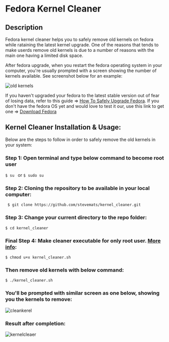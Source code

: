 # Fedora Kernel Cleaner

## Description

Fedora kernel cleaner helps you to safely remove old kernels on fedora while rataining the latest kernel upgrade. One of the reasons that tends to make userds remove old kernels is due to a number of reasons with the main one having a limited disk space.

After fedora upgrade, when you restart the fedora operating system in your computer, you're usually prompted with a screen showing the number of kernels available. See screenshot below for an example:

![old kernels](https://user-images.githubusercontent.com/30528167/144612861-5fa2ea79-9eb7-4fd5-841e-feb2b083514b.png)

If you haven't upgraded your fedora to the latest stable version out of fear of losing data, refer to this guide => [ How To Safely Upgrade Fedora](docs/FedoraUpgrade.md). If you don't have the fedora OS yet and would love to test it our, use this link to get one => [Download Fedora](https://getfedora.org/)

## Kernel Cleaner Installation & Usage:

Below are the steps to follow in order to safely remove the old kernels in your system:

### Step 1: Open terminal and type below command to become root user

`$ su ` or `$ sudo su `

### Step 2: Cloning the repository to be available in your local computer:

` $ git clone https://github.com/stevemats/kernel_cleaner.git`

### Step 3: Change your current directory to the repo folder:

`$ cd kernel_cleaner`

### Final Step 4: Make cleaner executable for only root user. [More info](https://linuxize.com/post/chmod-command-in-linux/):

`$ chmod u+x kernel_cleaner.sh`

### Then remove old kernels with below command:

`$ ./kernel_cleaner.sh `

### You'll be prompted with similar screen as one below, showing you the kernels to remove:

![cleankerel](https://user-images.githubusercontent.com/30528167/144318974-c605f49b-b2c5-4b31-adf8-180eb4963e95.png)

### Result after completion:

![kernelcleaer](https://user-images.githubusercontent.com/30528167/144319038-16e577a8-f038-404e-bc6e-accc89988845.png)
